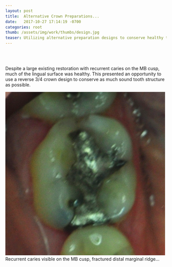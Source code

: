 ```yaml
---
layout: post
title:  Alternative Crown Preparations...
date:   2017-10-27 17:14:19 -0700
categories: root
thumb: /assets/img/work/thumbs/design.jpg
teaser: Utilizing alternative preparation designs to conserve healthy tooth structure...
---
```

<br>
<br/>

Despite a large existing restoration with recurrent caries on the MB cusp, much of the lingual surface was healthy. This presented an opportunity to use a reverse 3/4 crown design to conserve as much sound tooth structure as possible.

<div class='flex-parent mt48'>
 <div class='flex-child flex-child--no-shrink w600'><img src="/assets/img/work/full/preop.jpg" class="mr12 border border--gray border--2"/></div>
 <div class='flex-child flex-child--grow mt240'>
 Recurrent caries visible on the MB cusp, fractured distal marginal ridge...
 </div>
</div>
